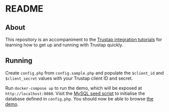 README
======

About
-----

This repository is an accompaniment to the [Trustap integration
tutorials](https://docs.trustap.com/tutorials) for learning how to get up and
running with Trustap quickly.

Running
-------

Create `config.php` from `config.sample.php` and populate the `$client_id` and
`$client_secret` values with your Trustap client ID and secret.

Run `docker-compose up` to run the demo, which will be exposed at
`http://localhost:8080`. Visit the [MySQL seed
script](http://localhost:8080/reseed_mysql.php) to initialise the database
defined in `config.php`. You should now be able to browse [the
demo](http://localhost:8080).
